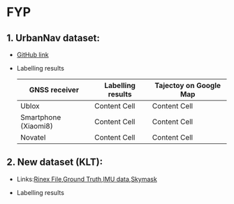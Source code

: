 # FYP

## 1. UrbanNav dataset:
- [GitHub link](https://github.com/IPNL-POLYU/UrbanNavDataset) 
- Labelling results

  |GNSS receiver|Labelling results|Tajectoy on Google Map|
  |---|---|---|
  |Ublox|Content Cell|Content Cell|
  |Smartphone (Xiaomi8)|Content Cell|Content Cell|
  |Novatel|Content Cell|Content Cell|

## 2. New dataset (KLT):
- Links:[Rinex File](https://www.dropbox.com/sh/7iag71h9sfn8f01/AAAlzaqvg50z1axRW_LzRgLaa?dl=0),[Ground Truth](https://www.dropbox.com/sh/8rhqsumsgfjrzzt/AACSaSfBrgEWHePB1RBxDUpXa?dl=0),[IMU data](https://www.dropbox.com/s/oan55icug5y9bw3/1203imudata.csv?dl=0),[Skymask](https://www.dropbox.com/s/rynyv2k6dwdvu3m/KLB.csv?dl=0)
  
- Labelling results
